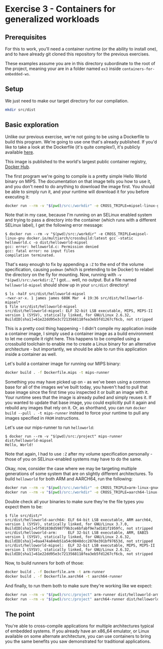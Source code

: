 # Exercise 3 - Containers for generalized workloads

## Prerequisites

For this to work, you'll need a container runtime (or the ability to install one), and to have already git cloned this repository for the previous exercises.

These examples assume you are in this directory subordinate to the root of the project, meaning your are in a folder named `ex3` inside `containers-for-embedded-ws`.

## Setup

We just need to make our target directory for our compilation.

```sh
mkdir src/dist
```

## Basic exploration

Unlike our previous exercise, we're not going to be using a Dockerfile to build this program. We're going to use one that's already published. If you'd like to take a look at the Dockerfile (it's quite complex!), it's publicly available [here](https://github.com/multiarch/crossbuild/blob/master/Dockerfile).

This image is published to the world's largest public container registry, [Docker Hub](https://hub.docker.com/r/multiarch/crossbuild).

The first program we're going to compile is a pretty simple Hello World binary on MIPS. The documentation on that image tells you how to use it, and you don't need to do anything to download the image first. You should be able to simply run it, and your runtime will download it for you before executing it:

```sh
docker run --rm -v "$(pwd)/src:/workdir" -e CROSS_TRIPLE=mipsel-linux-gnu docker.io/multiarch/crossbuild:latest gcc -static helloworld.c -o dist/helloworld-mipsel
```

Note that in my case, because I'm running on an SELinux enabled system and trying to pass a directory into the container (which runs with a different SELinux label), I get the following error message:

```console
$ docker run --rm -v "$(pwd)/src:/workdir" -e CROSS_TRIPLE=mipsel-linux-gnu docker.io/multiarch/crossbuild:latest gcc -static helloworld.c -o dist/helloworld-mipsel
gcc: error: helloworld.c: Permission denied
gcc: fatal error: no input files
compilation terminated.
```

That's easy enough to fix by appending a `:Z` to the end of the volume specification, causing `podman` (which is pretending to be Docker) to relabel the directory on the fly for mounting. Now, running with `-v "$(pwd)/src:/workdir:Z`," I got.... well, no output. But a file named `helloworld-mipsel` should show up in your `src/dist` directory!

```console
$ ls -halF src/dist/helloworld-mipsel
-rwxr-xr-x. 1 james james 680K Mar  4 19:36 src/dist/helloworld-mipsel*
$ file src/dist/helloworld-mipsel
src/dist/helloworld-mipsel: ELF 32-bit LSB executable, MIPS, MIPS-II version 1 (SYSV), statically linked, for GNU/Linux 2.6.32, BuildID[sha1]=61e22dd95e3c7213568118fea3eb5fd1267cf6cb, not stripped
```

This is a pretty cool thing happening - I didn't compile my application inside a container image, I simply used a container image as a build environment to let me compile it right here. This happens to be compiled using a crossbuild toolchain to enable me to create a Linux binary for an alternative architecture - but importantly, we should be able to _run_ this application inside a container as well.

Let's build a container image for running our MIPS binary:

```sh
docker build . -f Dockerfile.mips -t mips-runner
```

Something you may have picked up on - as we've been using a common base for all of the images we've built today, you haven't had to pull that base image since the first time you inspected it or built an image with it. Your runtime sees that the image is already pulled and simply reuses it. If you wanted to update that base image, you could explicitly pull it again and rebuild any images that rely on it. Or, as shorthand, you can run `docker build --pull . -t mips-runner` instead to force your runtime to pull any images specified in `FROM` instructions.

Let's use our mips-runner to run `helloworld`:

```console
$ docker run --rm -v "$(pwd)/src:/project" mips-runner dist/helloworld-mipsel
Hello, World!
```

Note that again, I had to use `:Z` after my volume specification personally - those of you on SELinux-enabled systems may have to do the same.

Okay, now, consider the case where we may be targeting multiple generations of some system that are on slightly different architectures. To build `helloworld` for both ARM and AARCH64, run the following:

```sh
docker run --rm -v "$(pwd)/src:/workdir" -e CROSS_TRIPLE=arm-linux-gnueabi docker.io/multiarch/crossbuild:latest gcc -static helloworld.c -o dist/helloworld-arm
docker run --rm -v "$(pwd)/src:/workdir" -e CROSS_TRIPLE=aarch64-linux-gnu docker.io/multiarch/crossbuild:latest gcc -static helloworld.c -o dist/helloworld-aarch64
```

Double check all your binaries to make sure they're the file types you expect them to be:

```console
$ file src/dist/*
src/dist/helloworld-aarch64: ELF 64-bit LSB executable, ARM aarch64, version 1 (SYSV), statically linked, for GNU/Linux 3.7.0, BuildID[sha1]=5f501838d598779b3ce6bfabf9e7ad181f1959fc, not stripped
src/dist/helloworld-arm:     ELF 32-bit LSB executable, ARM, EABI5 version 1 (SYSV), statically linked, for GNU/Linux 2.6.32, BuildID[sha1]=0aa474a84eb51a54c0848dcc2878e391bf97653d, not stripped
src/dist/helloworld-mipsel:  ELF 32-bit LSB executable, MIPS, MIPS-II version 1 (SYSV), statically linked, for GNU/Linux 2.6.32, BuildID[sha1]=61e22dd95e3c7213568118fea3eb5fd1267cf6cb, not stripped
```


Now, to build runners for both of those:

```sh
docker build . -f Dockerfile.arm -t arm-runner
docker build . -f Dockerfile.aarch64 -t aarch64-runner
```

And finally, to run them both to make sure they're working like we expect:

```sh
docker run --rm -v "$(pwd)/src:/project" arm-runner dist/helloworld-arm
docker run --rm -v "$(pwd)/src:/project" aarch64-runner dist/helloworld-aarch64
```

## The point

You're able to cross-compile applications for multiple architectures typical of embedded systems. If you already have an x86_64 emulator, or Linux available on some alternate architecture, you can use containers to bring you the same benefits you saw demonstrated for traditional applications.
